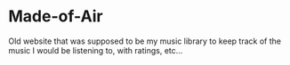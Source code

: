 # Made-of-Air

Old website that was supposed to be my music library to keep track of the music I would be listening to, with ratings, etc...
